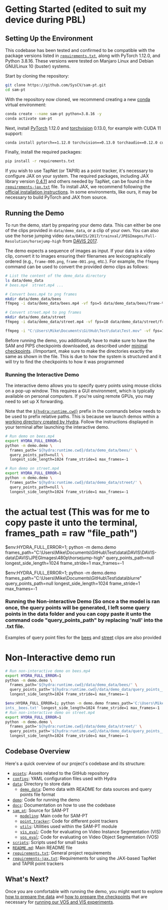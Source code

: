 # Getting Started (edited to suit my device during PBL)

## Setting Up the Environment

This codebase has been tested and confirmed to be compatible with the package versions listed in [`requirements.txt`](../requirements.txt), along with PyTorch 1.12.0, and Python 3.8.16. These versions were tested on Manjaro Linux and Debian GNU/Linux 10 (buster) systems.

Start by cloning the repository:

```bash
git clone https://github.com/SysCV/sam-pt.git
cd sam-pt
```

With the repository now cloned, we recommend creating a new [conda](https://docs.conda.io/en/latest/) virtual environment:

```bash
conda create --name sam-pt python=3.8.16 -y
conda activate sam-pt
```

Next, install [PyTorch](https://pytorch.org/) 1.12.0 and [torchvision](https://pytorch.org/vision/stable/index.html) 0.13.0, for example with CUDA 11 support:

```bash
conda install pytorch==1.12.0 torchvision==0.13.0 torchaudio==0.12.0 cudatoolkit=11.3 -c pytorch
```

Finally, install the required packages:

```bash
pip install -r requirements.txt
```

If you wish to use TapNet (or TAPIR) as a point tracker, it's necessary to configure JAX on your system. The required packages, including JAX library version [0.4.11](https://github.com/google/jax/tree/jax-v0.4.11) and others needed by TapNet, can be found in the [`requirements-jax.txt`](../requirements-jax.txt) file. To install JAX, we recommend following the [official installation instructions](https://github.com/google/jax#installation). In some environments, like ours, it may be necessary to build PyTorch and JAX from source.

## Running the Demo

To run the demo, start by preparing your demo data. This can either be one of the clips provided in `data/demo_data`, or a clip of your own. You can also use the horse jumping video `data/DAVIS/2017/trainval/JPEGImages/Full-Resolution/horsejump-high` from [DAVIS 2017](02-prepare-datasets.md#davis-2017).

The demo expects a sequence of images as input. If your data is a video clip, convert it to images ensuring their filenames are lexicographically ordered (e.g., `frame-000.png`, `frame-001.png`, etc.). For example, the `ffmpeg` command can be used to convert the provided demo clips as follows:

```bash
# List the content of the demo_data directory
ls data/demo_data
# bees.mp4  street.mp4 ...

# Convert bees.mp4 to png frames
mkdir data/demo_data/bees
ffmpeg -i data/demo_data/bees.mp4 -vf fps=5 data/demo_data/bees/frame-%05d.png

# Convert street.mp4 to png frames
mkdir data/demo_data/street
ffmpeg -i data/demo_data/street.mp4 -vf fps=10 data/demo_data/street/frame-%05d.png

ffmpeg -i "C:\Users\Mike\Documents\GitHub\Test\data\Test.mov" -vf fps=10 "C:\Users\Mike\Documents\GitHub\Test\data\Testing\frame-%05d.png"
```
Before running the demo, you additionally have to make sure to have the SAM and PIPS checkpoints downloaded, as described under [minimal checkpoints](03-prepare-checkpoints.md#minimal-checkpoints). //Important, make sure to make the directories exactly the same as shown in the file. This is due to how the system is structured and it will try to find the checkpoints to how it was programmed

### Running the Interactive Demo

The interactive demo allows you to specify query points using mouse clicks on a pop-up window. This requires a GUI environment, which is typically available on personal computers. If you're using remote GPUs, you may need to set up X forwarding.


Note that the [`${hydra:runtime.cwd}`](https://hydra.cc/docs/1.3/configure_hydra/intro/#hydraruntime) prefix in the commands below needs to be used to prefix relative paths. This is because we launch demos within a [working directory created by Hydra](https://hydra.cc/docs/1.3/tutorials/basic/running_your_app/working_directory/). Follow the instructions displayed in your terminal after launching the interactive demo.


```bash
# Run demo on bees.mp4
export HYDRA_FULL_ERROR=1
python -m demo.demo \
  frames_path='${hydra:runtime.cwd}/data/demo_data/bees/' \
  query_points_path=null \
  longest_side_length=1024 frame_stride=1 max_frames=-1

# Run demo on street.mp4
export HYDRA_FULL_ERROR=1
python -m demo.demo \
  frames_path='${hydra:runtime.cwd}/data/demo_data/street/' \
  query_points_path=null \
  longest_side_length=1024 frame_stride=1 max_frames=-1
```
# the actual test (This was for me to copy paste it unto the terminal, frames_path = raw "file_path")
$env:HYDRA_FULL_ERROR=1; python -m demo.demo frames_path="C:\Users\Mike\Documents\GitHub\Test\data\DAVIS\DAVIS-data\DAVIS\JPEGImages\480p\horsejump-high" query_points_path=null longest_side_length=1024 frame_stride=1 max_frames=-1

$env:HYDRA_FULL_ERROR=1; python -m demo.demo frames_path="C:\Users\Mike\Documents\GitHub\Test\data\blurre" query_points_path=null longest_side_length=1024 frame_stride=1 max_frames=-1

### Running the Non-interactive Demo (So once a the model is ran once, the query points will be generated, I left some query points in the data folder and you can copy paste it unto the command code "query_points_path" by replacing 'null' into the .txt file.

 Examples of query point files for the [bees](../data/demo_data/query_points__bees.txt) and [street](../data/demo_data/query_points__street.txt) clips are also provided 

 # Non-Interactive demo run

```bash
# Run non-interactive demo on bees.mp4
export HYDRA_FULL_ERROR=1
python -m demo.demo \
  frames_path='${hydra:runtime.cwd}/data/demo_data/bees/' \
  query_points_path='${hydra:runtime.cwd}/data/demo_data/query_points__bees.txt' \
  longest_side_length=1024 frame_stride=1 max_frames=-1

$env:HYDRA_FULL_ERROR=1; python -m demo.demo frames_path='C:\Users\Mike\Documents\GitHub\Test\data\demo_data\bees' query_points_path='C:\Users\Mike\Documents\GitHub\Test\data\demo_data\query_po
ints__bees.txt' longest_side_length=1024 frame_stride=1 max_frames=-1
# Run non-interactive demo on street.mp4
export HYDRA_FULL_ERROR=1
python -m demo.demo \
  frames_path='${hydra:runtime.cwd}/data/demo_data/street/' \
  query_points_path='${hydra:runtime.cwd}/data/demo_data/query_points__street.txt' \
  longest_side_length=1024 frame_stride=1 max_frames=-1
```

## Codebase Overview

Here's a quick overview of our project's codebase and its structure:

- [`assets`](../assets): Assets related to the GitHub repository
- [`configs`](../configs): YAML configuration files used with Hydra
- [`data`](../data): Directory to store data
  - [`demo_data`](../data/demo_data): Demo data with README for data sources and query points file format
- [`demo`](../demo): Code for running the demo
- [`docs`](../docs): Documentation on how to use the codebase
- [`sam_pt`](../sam_pt): Source for SAM-PT
  - [`modeling`](../sam_pt/modeling): Main code for SAM-PT
  - [`point_tracker`](../sam_pt/point_tracker): Code for different point trackers
  - [`utils`](../sam_pt/utils): Utilities used within the SAM-PT module
  - [`vis_eval`](../sam_pt/vis_eval): Code for evaluating on Video Instance Segmentation (VIS)
  - [`vos_eval`](../sam_pt/vos_eval): Code for evaluating on Video Object Segmentation (VOS)
- [`scripts`](../scripts): Scripts used for small tasks
- [`README.md`](../README.md): Main README file
- [`requirements.txt`](../requirements.txt): General project requirements
- [`requirements-jax.txt`](../requirements-jax.txt): Requirements for using the JAX-based TapNet and TAPIR point trackers


## What's Next?

Once you are comfortable with running the demo, you might want to explore [how to prepare the data](02-prepare-datasets.md) and [how to prepare the checkpoints](03-prepare-checkpoints.md) that are necessary for [running our VOS and VIS experiments](04-running-experiments.md).
